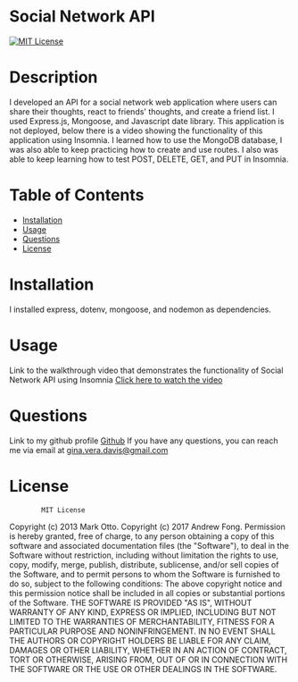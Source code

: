 # Social Network API

[![MIT License](https://img.shields.io/badge/-MIT%20License-brightgreen)](https://www.mit.edu/~amini/LICENSE.md)



# Description

I developed an API for a social network web application where users can share their thoughts, react to friends' thoughts, and create a friend list. I used Express.js, Mongoose, and Javascript date library. This application is not deployed, below there is a video showing the functionality of this application using Insomnia. I learned how to use the MongoDB database, I was also able to keep practicing how to create and use routes. I also was able to keep learning how to test POST, DELETE, GET, and PUT in Insomnia.



# Table of Contents

- [Installation](#installation)
- [Usage](#usage)
- [Questions](#questions)
- [License](#license)



# Installation

I installed express, dotenv, mongoose, and nodemon as dependencies. 



# Usage

Link to the walkthrough video that demonstrates the functionality of Social Network API using Insomnia [Click here to watch the video](https://drive.google.com/file/d/1gcfGYzMJixrxCY5e4eA6pwlgEFIhFLVi/view)



# Questions

Link to my github profile [Github](https://github.com/ginitadavis/)
If you have any questions, you can reach me via email at gina.vera.davis@gmail.com



# License  

            MIT License

Copyright (c) 2013 Mark Otto.
Copyright (c) 2017 Andrew Fong.
Permission is hereby granted, free of charge, to any person obtaining a copy of this software and associated documentation files (the "Software"), to deal in the Software without restriction, including without limitation the rights to use, copy, modify, merge, publish, distribute, sublicense, and/or sell copies of the Software, and to permit persons to whom the Software is furnished to do so, subject to the following conditions:
The above copyright notice and this permission notice shall be included in all copies or substantial portions of the Software.
THE SOFTWARE IS PROVIDED "AS IS", WITHOUT WARRANTY OF ANY KIND, EXPRESS OR IMPLIED, INCLUDING BUT NOT LIMITED TO THE WARRANTIES OF MERCHANTABILITY, FITNESS FOR A PARTICULAR PURPOSE AND NONINFRINGEMENT. IN NO EVENT SHALL THE AUTHORS OR COPYRIGHT HOLDERS BE LIABLE FOR ANY CLAIM, DAMAGES OR OTHER LIABILITY, WHETHER IN AN ACTION OF CONTRACT, TORT OR OTHERWISE, ARISING FROM, OUT OF OR IN CONNECTION WITH THE SOFTWARE OR THE USE OR OTHER DEALINGS IN THE SOFTWARE.



    